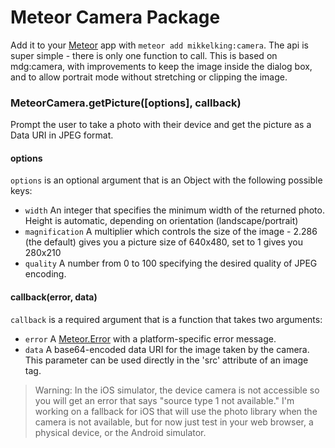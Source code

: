 # Meteor Camera Package

Add it to your [Meteor](http://meteor.com) app with `meteor add mikkelking:camera`. The api is super simple - there is only one function to call. This is based on mdg:camera, with improvements to keep the image inside the dialog box, and to allow portrait mode without stretching or clipping the image.

### MeteorCamera.getPicture([options], callback)

Prompt the user to take a photo with their device and get the picture as a Data URI in JPEG format.

#### options

`options` is an optional argument that is an Object with the following possible keys:

- `width` An integer that specifies the minimum width of the returned photo. Height is automatic, depending on orientation (landscape/portrait)
- `magnification` A multiplier which controls the size of the image - 2.286 (the default) gives you a picture size of 640x480, set to 1 gives you 280x210
- `quality` A number from 0 to 100 specifying the desired quality of JPEG encoding.

#### callback(error, data)

`callback` is a required argument that is a function that takes two arguments:

- `error` A [Meteor.Error](http://docs.meteor.com/#meteor_error) with a platform-specific error message.
- `data` A base64-encoded data URI for the image taken by the camera. This parameter can be used directly in the 'src' attribute of an image tag.


> Warning: In the iOS simulator, the device camera is not accessible so you will get an error that says "source type 1 not available."
> I'm working on a fallback for iOS that will use the photo library when the camera is not available, but for now just test in your web browser, a physical device, or the Android simulator.

